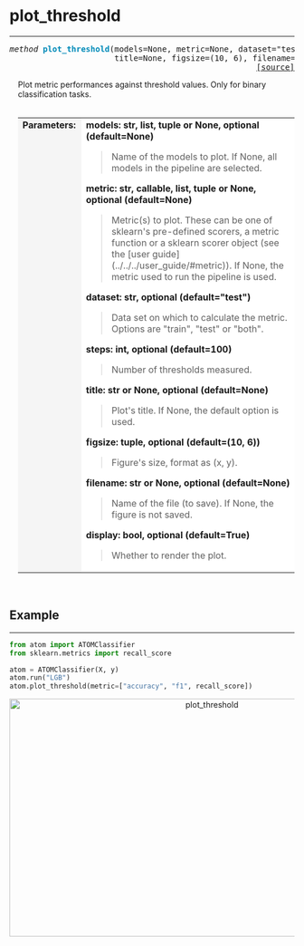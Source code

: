 # plot_threshold
----------------

<a name="atom"></a>
<pre><em>method</em> <strong style="color:#008AB8">plot_threshold</strong>(models=None, metric=None, dataset="test", steps=100,
                      title=None, figsize=(10, 6), filename=None, display=True)
<div align="right"><a href="https://github.com/tvdboom/ATOM/blob/master/atom/plots.py#L1607">[source]</a></div></pre>
<div style="padding-left:3%">
Plot metric performances against threshold values. Only for binary classification tasks.
<br /><br />
<table width="100%">
<tr>
<td width="15%" style="vertical-align:top; background:#F5F5F5;"><strong>Parameters:</strong></td>
<td width="75%" style="background:white;">
<strong>models: str, list, tuple or None, optional (default=None)</strong>
<blockquote>
Name of the models to plot. If None, all models in the pipeline are selected.
</blockquote>
<strong>metric: str, callable, list, tuple or None, optional (default=None)</strong>
<blockquote>
Metric(s) to plot. These can be one of sklearn's pre-defined scorers, a metric function
 or a sklearn scorer object (see the [user guide](../../../user_guide/#metric)). If
 None, the metric used to run the pipeline is used.
</blockquote>
<strong>dataset: str, optional (default="test")</strong>
<blockquote>
Data set on which to calculate the metric. Options are "train", "test" or "both".
</blockquote>
<strong>steps: int, optional (default=100)</strong>
<blockquote>
Number of thresholds measured.
</blockquote>
<strong>title: str or None, optional (default=None)</strong>
<blockquote>
Plot's title. If None, the default option is used.
</blockquote>
<strong>figsize: tuple, optional (default=(10, 6))</strong>
<blockquote>
Figure's size, format as (x, y).
</blockquote>
<strong>filename: str or None, optional (default=None)</strong>
<blockquote>
Name of the file (to save). If None, the figure is not saved.
</blockquote>
<strong>display: bool, optional (default=True)</strong>
<blockquote>
Whether to render the plot.
</blockquote>
</tr>
</table>
</div>
<br />



## Example
----------

```python
from atom import ATOMClassifier
from sklearn.metrics import recall_score

atom = ATOMClassifier(X, y)
atom.run("LGB")
atom.plot_threshold(metric=["accuracy", "f1", recall_score])
```
<div align="center">
    <img src="../../../img/plots/plot_threshold.png" alt="plot_threshold" width="700" height="420"/>
</div>

